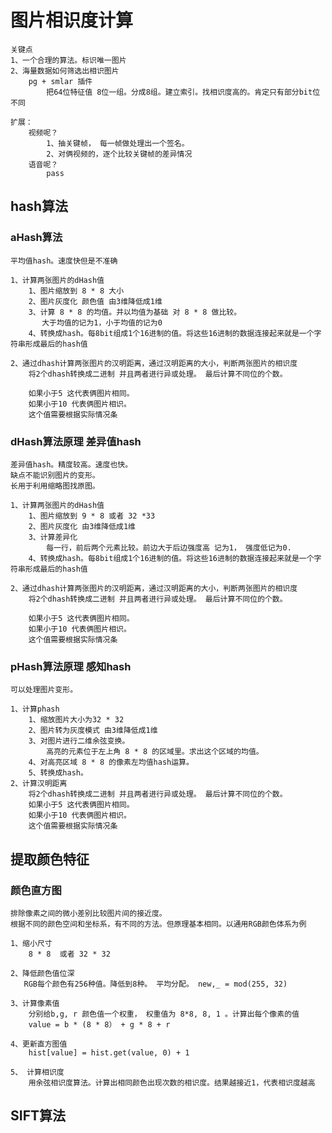 # 图片相识度计算
    关键点 
    1、一个合理的算法。标识唯一图片
    2、海量数据如何筛选出相识图片
        pg + smlar 插件 
            把64位特征值 8位一组。分成8组。建立索引。找相识度高的。肯定只有部分bit位不同

    扩展：
        视频呢？ 
            1、抽关键帧， 每一帧做处理出一个签名。 
            2、对俩视频的，逐个比较关键帧的差异情况
        语音呢？
            pass

## hash算法
### aHash算法
    平均值hash。速度快但是不准确

    1、计算两张图片的dHash值
        1、图片缩放到 8 * 8 大小
        2、图片灰度化 颜色值 由3维降低成1维
        3、计算 8 * 8 的均值。并以均值为基础 对 8 * 8 做比较。
           大于均值的记为1，小于均值的记为0
        4、转换成hash。每8bit组成1个16进制的值。将这些16进制的数据连接起来就是一个字符串形成最后的hash值

    2、通过dhash计算两张图片的汉明距离，通过汉明距离的大小，判断两张图片的相识度
        将2个dhash转换成二进制 并且两者进行异或处理。 最后计算不同位的个数。

        如果小于5 这代表俩图片相同。 
        如果小于10 代表俩图片相识。
        这个值需要根据实际情况条

### dHash算法原理  差异值hash

    差异值hash。精度较高。速度也快。 
    缺点不能识别图片的变形。
    长用于利用缩略图找原图。

    1、计算两张图片的dHash值
        1、图片缩放到 9 * 8 或者 32 *33
        2、图片灰度化 由3维降低成1维
        3、计算差异化
            每一行，前后两个元素比较。前边大于后边强度高 记为1， 强度低记为0.
        4、转换成hash。每8bit组成1个16进制的值。将这些16进制的数据连接起来就是一个字符串形成最后的hash值

    2、通过dhash计算两张图片的汉明距离，通过汉明距离的大小，判断两张图片的相识度
        将2个dhash转换成二进制 并且两者进行异或处理。 最后计算不同位的个数。

        如果小于5 这代表俩图片相同。 
        如果小于10 代表俩图片相识。
        这个值需要根据实际情况条

### pHash算法原理 感知hash

    可以处理图片变形。

    1、计算phash
        1、缩放图片大小为32 * 32
        2、图片转为灰度模式 由3维降低成1维
        3、对图片进行二维余弦变换。
            高亮的元素位于左上角 8 * 8 的区域里。求出这个区域的均值。
        4、对高亮区域 8 * 8 的像素左均值hash运算。
        5、转换成hash。
    2、计算汉明距离
        将2个dhash转换成二进制 并且两者进行异或处理。 最后计算不同位的个数。
        如果小于5 这代表俩图片相同。 
        如果小于10 代表俩图片相识。
        这个值需要根据实际情况条

## 提取颜色特征

### 颜色直方图
    排除像素之间的微小差别比较图片间的接近度。
    根据不同的颜色空间和坐标系，有不同的方法。但原理基本相同。以通用RGB颜色体系为例

    1、缩小尺寸
        8 * 8  或者 32 * 32

    2、降低颜色值位深
       RGB每个颜色有256种值。降低到8种。 平均分配。 new,_ = mod(255, 32)  
    
    3、计算像素值
        分别给b,g, r 颜色值一个权重， 权重值为 8*8, 8, 1 。计算出每个像素的值
        value = b * (8 * 8） + g * 8 + r

    4、更新直方图值
        hist[value] = hist.get(value, 0) + 1

    5、 计算相识度
        用余弦相识度算法。计算出相同颜色出现次数的相识度。结果越接近1，代表相识度越高

## SIFT算法
    

